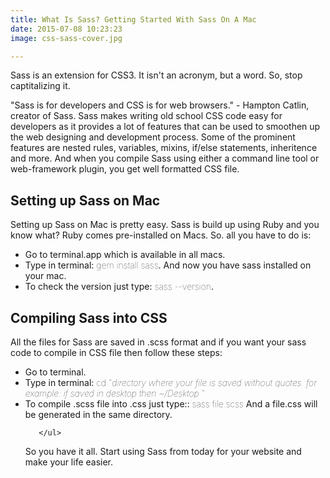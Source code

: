 ```yaml
---
title: What Is Sass? Getting Started With Sass On A Mac 
date: 2015-07-08 10:23:23
image: css-sass-cover.jpg

---
```


<p class="intro"><span class="dropcap">S</span>ass is an extension for CSS3. It isn't an acronym, but a word. So, stop captitalizing it.</p>
<p>"Sass is for developers and CSS is for web browsers." - Hampton Catlin, creator of Sass. Sass makes writing old school CSS code easy for developers as it provides a lot of features that can be used to smoothen up the web designing and development process.  Some of the prominent features are nested rules, variables, mixins, if/else statements, inheritence and more. And when you compile Sass using either a command line tool or web-framework plugin, you get well formatted CSS file. </p>

<h2>Setting up Sass on Mac</h2>
<p>Setting up Sass on Mac is pretty easy. Sass is build up using Ruby and you know what? Ruby comes pre-installed on Macs. So. all you have to do is: <ul>
	      <li>Go to terminal.app which is available in all macs.</li>
	      <li>Type in terminal: <span style="font-weight: lighter"> gem install sass</span>. And now you have sass installed on your mac.</li>
	      <li>To check the version just type:<span style="font-weight: lighter">  sass --version</span>.</li>
	   </ul>


<h2>Compiling Sass into CSS</h2>
<p>All the files for Sass are saved in .scss format and if you want your sass code to compile in CSS file then follow these steps:</p>	   <ul>
	      <li>Go to terminal.</li>
	      <li>Type in terminal:<span style="font-weight: lighter"> cd "<span style="font-style: italic">directory where your file is saved without quotes. for example: if saved in desktop then ~/Desktop </span>"</span></li>
	      <li>To compile .scss file into .css just type::<span style="font-weight: lighter"> sass file.scss</span> And a file.css will be generated in the same directory.</li>

	   </ul>
</p>

<p>So you have it all. Start using Sass from today for your website and make your life easier.</p>